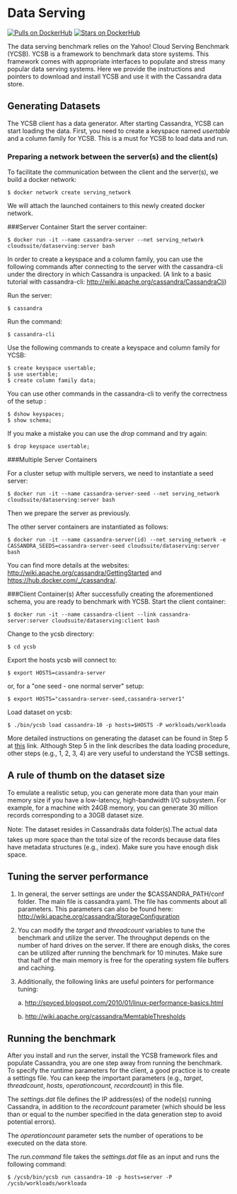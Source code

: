 # Data Serving

[![Pulls on DockerHub][dhpulls]][dhrepo]
[![Stars on DockerHub][dhstars]][dhrepo]

The data serving benchmark relies on the Yahoo! Cloud Serving Benchmark (YCSB). YCSB is a framework to benchmark data store systems. This framework comes with appropriate interfaces to populate and stress many popular data serving systems. Here we provide the instructions and pointers to download and install YCSB and use it with the Cassandra data store.

## Generating Datasets

The YCSB client has a data generator. After starting Cassandra, YCSB can start loading the data. First, you need to create a keyspace named *usertable* and a column family for YCSB. This is a must for YCSB to load data and run.

### Preparing a network between the server(s) and the client(s)

To facilitate the communication between the client and the server(s), we build a docker network:

    $ docker network create serving_network

We will attach the launched containers to this newly created docker network.

###Server Container
Start the server container:

    $ docker run -it --name cassandra-server --net serving_network cloudsuite/dataserving:server bash

In order to create a keyspace and a column family, you can use the following commands after connecting to the server with the cassandra-cli under the directory in which Cassandra is unpacked. (A link to a basic tutorial with cassandra-cli: http://wiki.apache.org/cassandra/CassandraCli)

Run the server:     
```
$ cassandra
```

Run the command:
```
$ cassandra-cli
```

Use the following commands to create a keyspace and column family for YCSB:
```
$ create keyspace usertable;
$ use usertable;
$ create column family data;
```

You can use other commands in the cassandra-cli to verify the correctness of the setup :

    $ dshow keyspaces;
    $ show schema;

If you make a mistake you can use the *drop* command and try again:

    $ drop keyspace usertable;
    
###Multiple Server Containers

For a cluster setup with multiple servers, we need to instantiate a seed server:

```
$ docker run -it --name cassandra-server-seed --net serving_network cloudsuite/dataserving:server bash
```

Then we prepare the server as previously.

The other server containers are instantiated as follows:

```
$ docker run -it --name cassandra-server(id) --net serving_network -e CASSANDRA_SEEDS=cassandra-server-seed cloudsuite/dataserving:server bash
```

You can find more details at the websites: http://wiki.apache.org/cassandra/GettingStarted and https://hub.docker.com/_/cassandra/.

###Client Container(s)
After successfully creating the aforementioned schema, you are ready to benchmark with YCSB.
Start the client container:

    $ docker run -it --name cassandra-client --link cassandra-server:server cloudsuite/dataserving:client bash	

Change to the ycsb directory:
```
$ cd ycsb
```
Export the hosts ycsb will connect to:
```
$ export HOSTS=cassandra-server
```
or, for a "one seed - one normal server" setup:
```
$ export HOSTS="cassandra-server-seed,cassandra-server1"
```
Load dataset on ycsb: 
```
$ ./bin/ycsb load cassandra-10 -p hosts=$HOSTS -P workloads/workloada
```

More detailed instructions on generating the dataset can be found in Step 5 at [this](http://github.com/brianfrankcooper/YCSB/wiki/Running-a-Workload) link. Although Step 5 in the link describes the data loading procedure, other steps (e.g., 1, 2, 3, 4) are very useful to understand the YCSB settings.

A rule of thumb on the dataset size
-----------------------------------
To emulate a realistic setup, you can generate more data than your main memory size if you have a low-latency, high-bandwidth I/O subsystem. For example, for a machine with 24GB memory, you can generate 30 million records corresponding to a 30GB dataset size.

Note: The dataset resides in Cassandraâs data folder(s).The actual data takes up more space than the total size of the records because data files have metadata structures (e.g., index). Make sure you have enough disk space.

Tuning the server performance
-----------------------------
1. In general, the server settings are under the $CASSANDRA_PATH/conf folder. The main file is cassandra.yaml. The file has comments about all parameters. This parameters can also be found here: http://wiki.apache.org/cassandra/StorageConfiguration
2. You can modify the *target* and *threadcount* variables to tune the benchmark and utilize the server. The throughput depends on the number of hard drives on the server. If there are enough disks, the cores can be utilized after running the benchmark for 10 minutes. Make sure that half of the main memory is free for the operating system file buffers and caching.
3. Additionally, the following links are useful pointers for performance tuning:

	a. http://spyced.blogspot.com/2010/01/linux-performance-basics.html

	b. http://wiki.apache.org/cassandra/MemtableThresholds

Running the benchmark
---------------------
After you install and run the server, install the YCSB framework files and populate Cassandra, you are one step away from running the benchmark. To specify the runtime parameters for the client, a good practice is to create a settings file. You can keep the important parameters (e.g., *target*, *threadcount*, *hosts*, *operationcount*, *recordcount*) in this file.

The *settings.dat* file defines the IP address(es) of the node(s) running Cassandra, in addition to the *recordcount* parameter (which should be less than or equal to the number specified in the data generation step to avoid potential errors). 

The *operationcount* parameter sets the number of operations to be executed on the data store. 

The *run.command* file takes the *settings.dat* file as an input and runs the following command:

    $ /ycsb/bin/ycsb run cassandra-10 -p hosts=server -P /ycsb/workloads/workloada

[dhrepo]: https://hub.docker.com/r/cloudsuite/dataserving/ "DockerHub Page"
[dhpulls]: https://img.shields.io/docker/pulls/cloudsuite/dataserving.svg "Go to DockerHub Page"
[dhstars]: https://img.shields.io/docker/stars/cloudsuite/dataserving.svg "Go to DockerHub Page"

